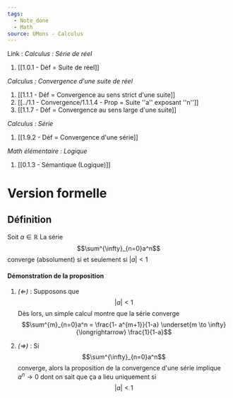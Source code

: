 ```yaml
---
tags:
  - Note_done
  - Math
source: UMons - Calculus
---
```


Link :
_Calculus : Série de réel_
1. [[1.0.1 - Déf = Suite de réel]]

_Calculus : Convergence d'une suite de réel_
1. [[1.1.1 - Déf = Convergence au sens strict d'une suite]]
2. [[../1.1 - Convergence/1.1.1.4 - Prop = Suite ''a'' exposant ''n'']]
3. [[1.1.7 - Déf = Convergence au sens large d'une suite]]

_Calculus : Série_
1. [[1.9.2 - Déf = Convergence d'une série]]

_Math élémentaire : Logique_
1. [[0.1.3 - Sémantique (Logique)]]

# Version formelle
## Définition
Soit $a \in \mathbb{R}$ 
La série $$\sum^{\infty}_{n=0}a^n$$ converge (absolument) si et seulement si $|a| < 1$ 

#### Démonstration de la proposition
1. _$(\Leftarrow)$_ :
Supposons que $$|a| < 1$$Dès lors, un simple calcul montre que la série converge $$\sum^{m}_{n=0}a^n = \frac{1- a^{m+1}}{1-a} \underset{m \to \infty}{\longrightarrow} \frac{1}{1-a}$$

2. _$(\Rightarrow)$_ :
Si $$\sum^{\infty}_{n=0}a^n$$ converge, alors la proposition de la convergence d'une série implique $a^n \to 0$ dont on sait que ça a lieu uniquement si $$|a| < 1$$